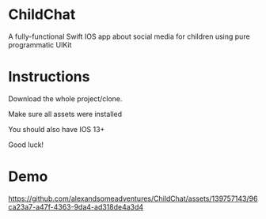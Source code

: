 # ChildChat
A fully-functional Swift IOS app about social media for children using pure programmatic UIKit

# Instructions

Download the whole project/clone.

Make sure all assets were installed

You should also have IOS 13+

Good luck!

# Demo 



https://github.com/alexandsomeadventures/ChildChat/assets/139757143/96ca23a7-a47f-4363-9da4-ad318de4a3d4

